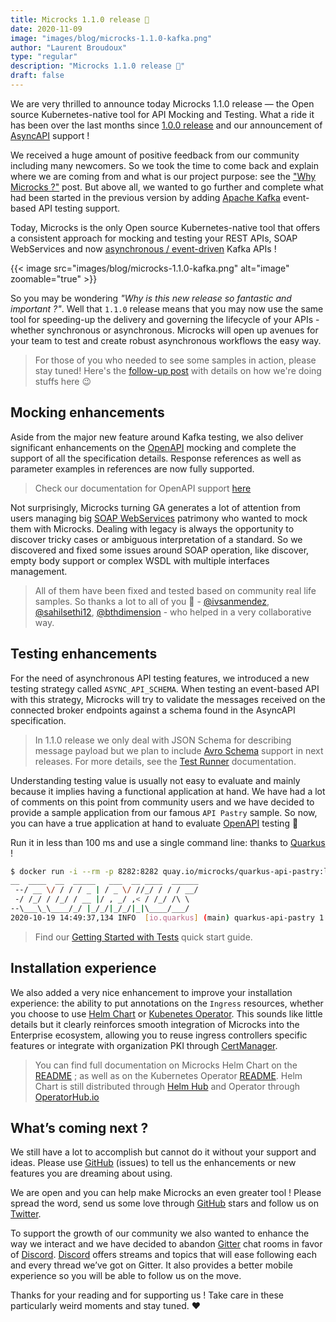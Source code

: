 ```yaml
---
title: Microcks 1.1.0 release 🚀
date: 2020-11-09
image: "images/blog/microcks-1.1.0-kafka.png"
author: "Laurent Broudoux"
type: "regular"
description: "Microcks 1.1.0 release 🚀"
draft: false
---
```


We are very thrilled to announce today Microcks 1.1.0 release — the Open source Kubernetes-native tool for API Mocking and Testing. What a ride it has been over the last months since [1.0.0 release](https://microcks.io/blog/microcks-1.0.0-release/) and our announcement of [AsyncAPI](https://www.asyncapi.com/) support !

We received a huge amount of positive feedback from our community including many newcomers. So we took the time to come back and explain where we are coming from and what is our project purpose: see the ["Why Microcks ?"](https://microcks.io/blog/why-microcks/) post. But above all, we wanted to go further and complete what had been started in the previous version by adding [Apache Kafka](https://kafka.apache.org/) event-based API testing support. 

Today, Microcks is the only Open source Kubernetes-native tool that offers a consistent approach for mocking and testing your REST APIs, SOAP WebServices and now [asynchronous / event-driven](https://www.asyncapi.com/docs/community/tooling#mocking) Kafka APIs !

{{< image src="images/blog/microcks-1.1.0-kafka.png" alt="image" zoomable="true" >}}

So you may be wondering *"Why is this new release so fantastic and important ?"*. Well that `1.1.0` release means that you may now use the same tool for speeding-up the delivery and governing the lifecycle of your APIs - whether synchronous or asynchronous. Microcks will open up avenues for your team to test and create robust asynchronous workflows the easy way. 

> For those of you who needed to see some samples in action, please stay tuned! Here's the [follow-up post](../apache-kafka-mocking-testing) with details on how we're doing stuffs here 😉

## Mocking enhancements

Aside from the major new feature around Kafka testing, we also deliver significant enhancements on the [OpenAPI](https://www.openapis.org/) mocking and complete the support of all the specification details. Response references as well as parameter examples in references are now fully supported.

> Check our documentation for OpenAPI support [here](https://microcks.io/documentation/references/artifacts/openapi-conventions/)

Not surprisingly, Microcks turning GA generates a lot of attention from users managing big [SOAP WebServices](https://simple.wikipedia.org/wiki/SOAP_(protocol)) patrimony who wanted to mock them with Microcks. Dealing with legacy is always the opportunity to discover tricky cases or ambiguous interpretation of a standard. So we discovered and fixed some issues around SOAP operation, like discover, empty body support or complex WSDL with multiple interfaces management.

> All of them have been fixed and tested based on community real life samples. So thanks a lot to all of you 🙏 - [@ivsanmendez](https://github.com/ivsanmendez), [@sahilsethi12](https://github.com/sahilsethi12), [@bthdimension](https://github.com/bthdimension) -  who helped in a very collaborative way.

## Testing enhancements

For the need of asynchronous API testing features, we introduced a new testing strategy called `ASYNC_API_SCHEMA`. When testing an event-based API with this strategy, Microcks will try to validate the messages received on the connected broker endpoints against a schema found in the AsyncAPI specification.

> In 1.1.0 release we only deal with JSON Schema for describing message payload but we plan to include [Avro Schema](http://avro.apache.org/docs/current/spec.html) support in next releases. For more details, see the [Test Runner](https://microcks.io/documentation/references/test-endpoints/#test-runner) documentation.

Understanding testing value is usually not easy to evaluate and mainly because it implies having a functional application at hand. We have had a lot of comments on this point from community users and we have decided to provide a sample application from our famous `API Pastry` sample. So now, you can have a true application at hand to evaluate [OpenAPI](https://www.openapis.org/) testing 🥳

Run it in less than 100 ms and use a single command line: thanks to [Quarkus](https://quarkus.io/) !

```sh
$ docker run -i --rm -p 8282:8282 quay.io/microcks/quarkus-api-pastry:latest
__  ____  __  _____   ___  __ ____  ______ 
 --/ __ \/ / / / _ | / _ \/ //_/ / / / __/ 
 -/ /_/ / /_/ / __ |/ , _/ ,< / /_/ /\ \  
--\___\_\____/_/ |_/_/|_/_/|_|\____/___/   
2020-10-19 14:49:37,134 INFO  [io.quarkus] (main) quarkus-api-pastry 1.0.0-SNAPSHOT native (powered by Quarkus 1.7.1.Final) started in 0.104s. Listening on: http://0.0.0.0:8282
```

> Find our [Getting Started with Tests](https://microcks.io/documentation/tutorials/getting-started-tests/) quick start guide.

## Installation experience

We also added a very nice enhancement to improve your installation experience: the ability to put annotations on the `Ingress` resources, whether you choose to use [Helm Chart](https://microcks.io/documentation/references/configuration/helm-chart-config/) or [Kubenetes Operator](https://microcks.io/documentation/references/configuration/operator-config/). This sounds like little details but it clearly reinforces smooth integration of Microcks into the Enterprise ecosystem, allowing you to reuse ingress controllers specific features or integrate with organization PKI through [CertManager](https://cert-manager.io/).

> You can find full documentation on Microcks Helm Chart on the [README](https://github.com/microcks/microcks/blob/master/install/kubernetes/README.md) ; as well as on the Kubernetes Operator [README](https://github.com/microcks/microcks-ansible-operator/blob/master/README.md). Helm Chart is still distributed through [Helm Hub](https://hub.helm.sh/charts/microcks/microcks) and Operator through [OperatorHub.io](https://operatorhub.io/operator/microcks)

## What’s coming next ?

We still have a lot to accomplish but cannot do it without your support and ideas. Please use [GitHub](https://github.com/microcks/microcks/issues) (issues) to tell us the enhancements or new features you are dreaming about using. 

We are open and you can help make Microcks an even greater tool ! Please spread the word, send us some love through [GitHub](https://github.com/microcks/microcks) stars and follow us on [Twitter](https://twitter.com/microcksio).

To support the growth of our community we also wanted to enhance the way we interact and we have decided to abandon [Gitter](https://gitter.im/microcks/microcks) chat rooms in favor of [Discord](https://microcks.io/discord-invite/). [Discord](https://microcks.io/discord-invite/) offers streams and topics that will ease following each and every thread we’ve got on Gitter. It also provides a better mobile experience so you will be able to follow us on the move.

Thanks for your reading and for supporting us ! Take care in these particularly weird moments and stay tuned. ❤️
